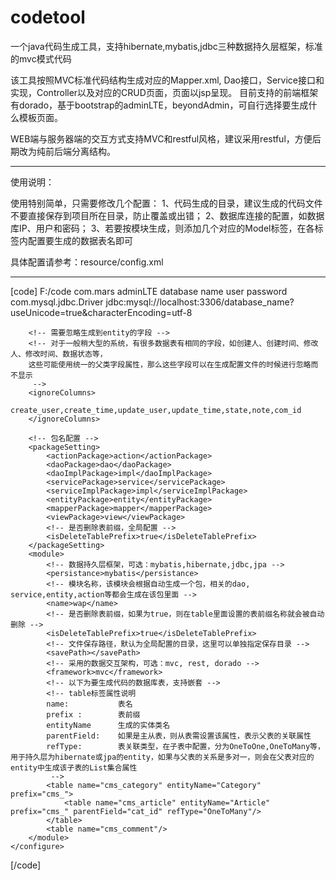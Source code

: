 # codetool
一个java代码生成工具，支持hibernate,mybatis,jdbc三种数据持久层框架，标准的mvc模式代码

该工具按照MVC标准代码结构生成对应的Mapper.xml, Dao接口，Service接口和实现，Controller以及对应的CRUD页面，页面以jsp呈现。
目前支持的前端框架有dorado，基于bootstrap的adminLTE，beyondAdmin，可自行选择要生成什么模板页面。

WEB端与服务器端的交互方式支持MVC和restful风格，建议采用restful，方便后期改为纯前后端分离结构。

----------------------------------------------------------------------------------------
使用说明：

使用特别简单，只需要修改几个配置：
1、代码生成的目录，建议生成的代码文件不要直接保存到项目所在目录，防止覆盖或出错；
2、数据库连接的配置，如数据库IP、用户和密码；
3、若要按模块生成，则添加几个对应的Model标签，在各标签内配置要生成的数据表名即可

具体配置请参考：resource/config.xml

-------------------------------------------------------------------------------
[code]
	<?xml version="1.0" encoding="UTF-8"?>
	<!-- 配置示例说明 -->
	<configure>
		<basedir>F:/code</basedir>
		<basePackage>com.mars</basePackage>
		<!-- 使用的模板框架，可以选择adminLTE,beyoneAdmin，默认为beyondAdmin -->
		<theme>adminLTE</theme>
		<!-- 数据库连接配置 -->
		<db>
			<dbName>database name</dbName>
			<user>user</user>
			<pwd>password</pwd>
			<driver>com.mysql.jdbc.Driver</driver>
			<url>jdbc:mysql://localhost:3306/database_name?useUnicode=true&amp;characterEncoding=utf-8</url>
		</db>

		<!-- 需要忽略生成到entity的字段 -->
		<!-- 对于一般稍大型的系统，有很多数据表有相同的字段，如创建人、创建时间、修改人、修改时间、数据状态等，
		这些可能使用统一的父类字段属性，那么这些字段可以在生成配置文件的时候进行忽略而不显示
		 -->
		<ignoreColumns>
			create_user,create_time,update_user,update_time,state,note,com_id
		</ignoreColumns>

		<!-- 包名配置 -->
		<packageSetting>
			<actionPackage>action</actionPackage>
			<daoPackage>dao</daoPackage>
			<daoImplPackage>impl</daoImplPackage>
			<servicePackage>service</servicePackage>
			<serviceImplPackage>impl</serviceImplPackage>
			<entityPackage>entity</entityPackage>
			<mapperPackage>mapper</mapperPackage>
			<viewPackage>view</viewPackage>
			<!-- 是否删除表前缀，全局配置 -->
			<isDeleteTablePrefix>true</isDeleteTablePrefix>
		</packageSetting>
		<module>
			<!-- 数据持久层框架，可选：mybatis,hibernate,jdbc,jpa -->
			<persistance>mybatis</persistance>
			<!-- 模块名称，该模块会根据自动生成一个包，相关的dao, service,entity,action等都会生成在该包里面 -->
			<name>wap</name>
			<!-- 是否删除表前缀，如果为true，则在table里面设置的表前缀名称就会被自动删除 -->
			<isDeleteTablePrefix>true</isDeleteTablePrefix>
			<!-- 文件保存路径，默认为全局配置的目录，这里可以单独指定保存目录 -->
			<savePath></savePath>
			<!-- 采用的数据交互架构，可选：mvc, rest, dorado -->
			<framework>mvc</framework>
			<!-- 以下为要生成代码的数据库表，支持嵌套 -->
			<!-- table标签属性说明
			name: 			表名
			prefix : 		表前缀 
			entityName 		生成的实体类名 
			parentField: 	如果是主从表，则从表需设置该属性，表示父表的关联属性
			refType: 		表关联类型，在子表中配置，分为OneToOne,OneToMany等，用于持久层为hibernate或jpa的entity，如果与父表的关系是多对一，则会在父表对应的 entity中生成该子表的List集合属性
			 -->
			<table name="cms_category" entityName="Category" prefix="cms_">
				<table name="cms_article" entityName="Article" prefix="cms_" parentField="cat_id" refType="OneToMany"/>
			</table>
			<table name="cms_comment"/>
		</module>
	</configure>
[/code]
